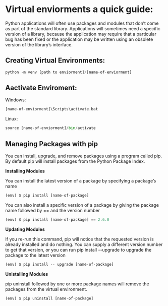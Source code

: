 # Virtual enviorments a quick guide:

Python applications will often use packages and modules that don’t come as part of the standard library. Applications will sometimes need a specific version of a library, because the application may require that a particular bug has been fixed or the application may be written using an obsolete version of the library’s interface.

## Creating Virtual Environments:
``` python
python -m venv [path to enviorment]/[name-of-enviorment]
````
## Aactivate Enviroment:

Windows:
``` python
[name-of-enviorment]\Scripts\activate.bat
````
Linux:
``` python
source [name-of-enviorment]/bin/activate
```

##  Managing Packages with pip
You can install, upgrade, and remove packages using a program called pip. By default pip will install packages from the Python Package Index.

**Installing Modules**

You can install the latest version of a package by specifying a package’s name
``` python
(env) $ pip install [name-of-package]
``` 

You can also install a specific version of a package by giving the package name followed by == and the version number
``` python
(env) $ pip install [name-of-package] == 2.6.0
``` 

**Updating Modules**

If you re-run this command, pip will notice that the requested version is already installed and do nothing. You can supply a different version number to get that version, or you can run pip install --upgrade to upgrade the package to the latest version

``` python
(env) $ pip install -- upgrade [name-of-package] 
``` 
**Unistalling  Modules**

pip uninstall followed by one or more package names will remove the packages from the virtual environment.

``` python
(env) $ pip uninstall [name-of-package] 
``` 
